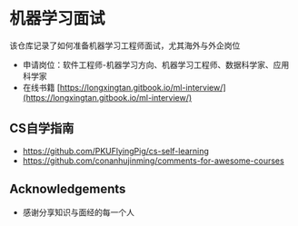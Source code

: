 # 机器学习面试

该仓库记录了如何准备机器学习工程师面试，尤其海外与外企岗位

- 申请岗位：软件工程师-机器学习方向、机器学习工程师、数据科学家、应用科学家
- 在线书籍 [https://longxingtan.gitbook.io/ml-interview/](https://longxingtan.gitbook.io/ml-interview/)

## CS自学指南
- https://github.com/PKUFlyingPig/cs-self-learning
- https://github.com/conanhujinming/comments-for-awesome-courses

## Acknowledgements 
- 感谢分享知识与面经的每一个人

